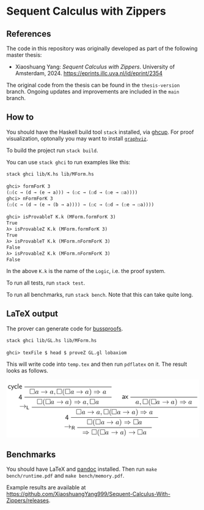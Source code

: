 # Sequent Calculus with Zippers

## References

The code in this repository was originally developed as part of the following master thesis:

- Xiaoshuang Yang: *Sequent Calculus with Zippers*.
  University of Amsterdam, 2024.
  <https://eprints.illc.uva.nl/id/eprint/2354>

The original code from the thesis can be found in the `thesis-version` branch.
Ongoing updates and improvements are included in the `main` branch.

## How to

You should have the Haskell build tool `stack` installed, via [ghcup](https://www.haskell.org/ghcup/).
For proof visualization, optonally you may want to install [`graphviz`](https://graphviz.org/).

To build the project run `stack build`.

You can use `stack ghci` to run examples like this:

    stack ghci lib/K.hs lib/MForm.hs

    ghci> formForK 3
    (☐(c → (d → (e → a))) → (☐c → (☐d → (☐e → ☐a))))
    ghci> nFormForK 3
    (☐(c → (d → (e → (b → a)))) → (☐c → (☐d → (☐e → ☐a))))

    ghci> isProvableT K.k (MForm.formForK 3)
    True
    λ> isProvableZ K.k (MForm.formForK 3)
    True
    λ> isProvableT K.k (MForm.nFormForK 3)
    False
    λ> isProvableZ K.k (MForm.nFormForK 3)
    False

In the above `K.k` is the name of the `Logic`, i.e. the proof system.

To run all tests, run `stack test`.

To run all benchmarks, run `stack bench`.
Note that this can take quite long.

## LaTeX output

The prover can generate code for [bussproofs](https://ctan.org/pkg/bussproofs).

    stack ghci lib/GL.hs lib/MForm.hs

    ghci> texFile $ head $ proveZ GL.gl lobaxiom

This will write code into `temp.tex` and then run `pdflatex` on it.
The result looks as follows.

![](doc/GL-example.png)

## Benchmarks

You should have LaTeX and [pandoc](https://pandoc.org/) installed.
Then run `make bench/runtime.pdf` and `make bench/memory.pdf`.

Example results are available at
<https://github.com/XiaoshuangYang999/Sequent-Calculus-With-Zippers/releases>.

